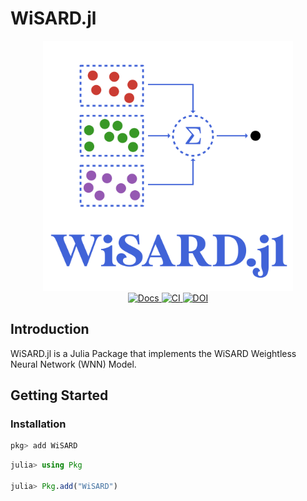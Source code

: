 # WiSARD.jl 

<div align="center">
    <a href="/docs/src/assets/">
        <img src="/docs/src/assets/logo.svg" width=400px alt="WiSARD.jl" />
    </a>
    <br>
    <a href="https://pedromxavier.github.io/WiSARD.jl/dev">
        <img src="https://img.shields.io/badge/docs-dev-blue.svg" alt="Docs">
    </a>
    <a href="https://github.com/pedromxavier/WiSARD.jl/actions/workflows/ci.yml">
        <img src="https://github.com/pedromxavier/WiSARD.jl/actions/workflows/ci.yml/badge.svg?branch=main" alt="CI" />
    </a>
    <a href="https://zenodo.org/badge/latestdoi/425513329">
        <img src="https://zenodo.org/badge/425513329.svg" alt="DOI">
    </a>
</div>

## Introduction
WiSARD.jl is a Julia Package that implements the WiSARD Weightless Neural Network (WNN) Model.

## Getting Started

### Installation
```julia
pkg> add WiSARD
```

```julia
julia> using Pkg

julia> Pkg.add("WiSARD")
```
